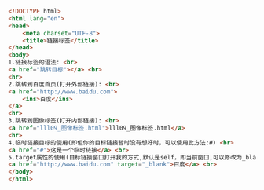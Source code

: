 
<BlogInfo title="10.链接标签" author="白日梦想猿" pv=0 read_times=0 pre_cost_time=0分26秒 category="html5学习" tag_list="['html5学习']" create_time="2020.07.14 15:36:08" update_time="2020.07.14 15:49:07" />

```html
<!DOCTYPE html>
<html lang="en">
<head>
    <meta charset="UTF-8">
    <title>链接标签</title>
</head>
<body>
1.链接标签的语法: <br>
<a href="跳转目标"></a> <br>
<hr>
2.跳转到百度首页(打开外部链接): <br>
<a href="http://www.baidu.com">
    <ins>百度</ins>
</a>
<hr>
3.跳转到图像标签(打开内部链接): <br>
<a href="lll09_图像标签.html">lll09_图像标签.html</a>
<hr>
4.临时链接目标的使用(即但你的目标链接暂时没有想好时，可以使用此方法:#) <br>
<a href="#">这是一个临时链接</a> <br>
5.target属性的使用(目标链接窗口打开我的方式,默认是self，即当前窗口,可以修改为_blank,即新打开一个窗口) <br>
<a href="http://www.baidu.com" target="_blank">百度</a> <br>
</body>
</html>
```
